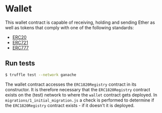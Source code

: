 # Wallet

This wallet contract is capable of receiving, holding and sending Ether as well as tokens that comply with one
of the following standards:

* [ERC20](https://eips.ethereum.org/EIPS/eip-20)
* [ERC721](https://eips.ethereum.org/EIPS/eip-721)
* [ERC777](https://eips.ethereum.org/EIPS/eip-777)

## Run tests

```bash
$ truffle test --network ganache
```

The wallet contract accesses the `ERC1820Registry` contract in its constructor.
It is therefore necessary that the `ERC1820Registry` contract exists on the (test) network to where the `wallet` contract gets deployed.
In `migrations/1_initial_migration.js` a check is performed to determine if the `ERC1820Registry` contract exists - if it doesn't it is deployed.
